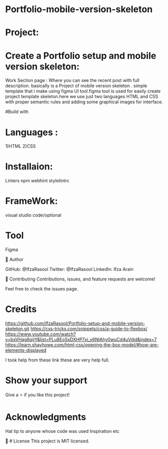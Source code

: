 # Portfolio-mobile-version-skeleton

# Project:
# Create a Portfolio setup and mobile version skeleton:

Work Section page : Where you can see the recent post with full description. basically is a Project of  mobile version skeleton . simple template that i make using figma UI tool.figma tool is used for easily create project template skeleton.here we use just two languages HTML and CSS with proper semantic rules and adding some graphical images for interface.

#Build with

# Languages :

 1)HTML
 2)CSS

# Installaion:
Linters
npm
webhint
stylelintrc

 # FrameWork:
 visual studio code/optional

# Tool
Figma

👤 Author

GitHub: @IfzaRasool
Twitter: @IfzaRasool
LinkedIn: Ifza Arain

🤝 Contributing
Contributions, issues, and feature requests are welcome!

Feel free to check the issues page.

# Credits
https://github.com/IfzaRasool/Portfolio-setup-and-mobile-version-skeleton.git
https://css-tricks.com/snippets/css/a-guide-to-flexbox/
https://www.youtube.com/watch?v=bsVHag6qijY&list=PLu8EoSxDXHP7xj_y6NIAhy0wuCd4uVdid&index=7
https://learn.shayhowe.com/html-css/opening-the-box-model/#how-are-elements-displayed


I took help from these link these are very help full.

# Show your support
Give a ⭐️ if you like this project!

# Acknowledgments
Hat tip to anyone whose code was used
Inspiration
etc

📝 # License
This project is MIT licensed.

